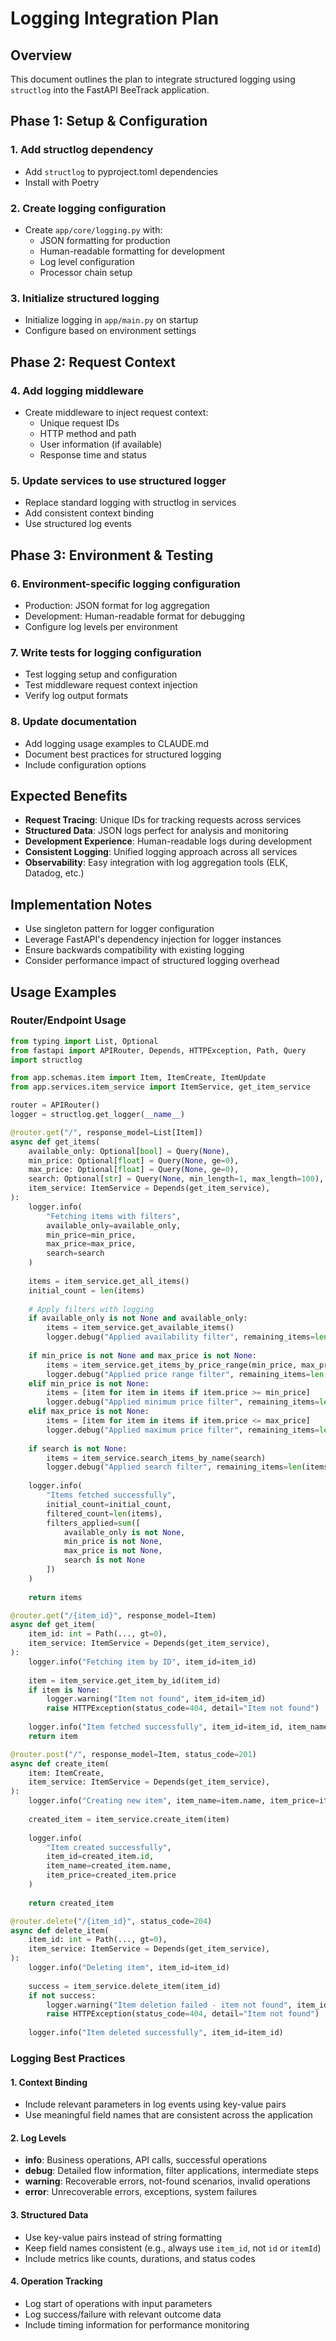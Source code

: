 # Logging Integration Plan

## Overview
This document outlines the plan to integrate structured logging using `structlog` into the FastAPI BeeTrack application.

## Phase 1: Setup & Configuration

### 1. Add structlog dependency
- Add `structlog` to pyproject.toml dependencies
- Install with Poetry

### 2. Create logging configuration
- Create `app/core/logging.py` with:
  - JSON formatting for production
  - Human-readable formatting for development
  - Log level configuration
  - Processor chain setup

### 3. Initialize structured logging
- Initialize logging in `app/main.py` on startup
- Configure based on environment settings

## Phase 2: Request Context

### 4. Add logging middleware
- Create middleware to inject request context:
  - Unique request IDs
  - HTTP method and path
  - User information (if available)
  - Response time and status

### 5. Update services to use structured logger
- Replace standard logging with structlog in services
- Add consistent context binding
- Use structured log events

## Phase 3: Environment & Testing

### 6. Environment-specific logging configuration
- Production: JSON format for log aggregation
- Development: Human-readable format for debugging
- Configure log levels per environment

### 7. Write tests for logging configuration
- Test logging setup and configuration
- Test middleware request context injection
- Verify log output formats

### 8. Update documentation
- Add logging usage examples to CLAUDE.md
- Document best practices for structured logging
- Include configuration options

## Expected Benefits

- **Request Tracing**: Unique IDs for tracking requests across services
- **Structured Data**: JSON logs perfect for analysis and monitoring
- **Development Experience**: Human-readable logs during development
- **Consistent Logging**: Unified logging approach across all services
- **Observability**: Easy integration with log aggregation tools (ELK, Datadog, etc.)

## Implementation Notes

- Use singleton pattern for logger configuration
- Leverage FastAPI's dependency injection for logger instances
- Ensure backwards compatibility with existing logging
- Consider performance impact of structured logging overhead

## Usage Examples

### Router/Endpoint Usage

```python
from typing import List, Optional
from fastapi import APIRouter, Depends, HTTPException, Path, Query
import structlog

from app.schemas.item import Item, ItemCreate, ItemUpdate
from app.services.item_service import ItemService, get_item_service

router = APIRouter()
logger = structlog.get_logger(__name__)

@router.get("/", response_model=List[Item])
async def get_items(
    available_only: Optional[bool] = Query(None),
    min_price: Optional[float] = Query(None, ge=0),
    max_price: Optional[float] = Query(None, ge=0),
    search: Optional[str] = Query(None, min_length=1, max_length=100),
    item_service: ItemService = Depends(get_item_service),
):
    logger.info(
        "Fetching items with filters",
        available_only=available_only,
        min_price=min_price,
        max_price=max_price,
        search=search
    )
    
    items = item_service.get_all_items()
    initial_count = len(items)
    
    # Apply filters with logging
    if available_only is not None and available_only:
        items = item_service.get_available_items()
        logger.debug("Applied availability filter", remaining_items=len(items))
    
    if min_price is not None and max_price is not None:
        items = item_service.get_items_by_price_range(min_price, max_price)
        logger.debug("Applied price range filter", remaining_items=len(items))
    elif min_price is not None:
        items = [item for item in items if item.price >= min_price]
        logger.debug("Applied minimum price filter", remaining_items=len(items))
    elif max_price is not None:
        items = [item for item in items if item.price <= max_price]
        logger.debug("Applied maximum price filter", remaining_items=len(items))
    
    if search is not None:
        items = item_service.search_items_by_name(search)
        logger.debug("Applied search filter", remaining_items=len(items))
    
    logger.info(
        "Items fetched successfully",
        initial_count=initial_count,
        filtered_count=len(items),
        filters_applied=sum([
            available_only is not None,
            min_price is not None,
            max_price is not None,
            search is not None
        ])
    )
    
    return items

@router.get("/{item_id}", response_model=Item)
async def get_item(
    item_id: int = Path(..., gt=0),
    item_service: ItemService = Depends(get_item_service),
):
    logger.info("Fetching item by ID", item_id=item_id)
    
    item = item_service.get_item_by_id(item_id)
    if item is None:
        logger.warning("Item not found", item_id=item_id)
        raise HTTPException(status_code=404, detail="Item not found")
    
    logger.info("Item fetched successfully", item_id=item_id, item_name=item.name)
    return item

@router.post("/", response_model=Item, status_code=201)
async def create_item(
    item: ItemCreate,
    item_service: ItemService = Depends(get_item_service),
):
    logger.info("Creating new item", item_name=item.name, item_price=item.price)
    
    created_item = item_service.create_item(item)
    
    logger.info(
        "Item created successfully",
        item_id=created_item.id,
        item_name=created_item.name,
        item_price=created_item.price
    )
    
    return created_item

@router.delete("/{item_id}", status_code=204)
async def delete_item(
    item_id: int = Path(..., gt=0),
    item_service: ItemService = Depends(get_item_service),
):
    logger.info("Deleting item", item_id=item_id)
    
    success = item_service.delete_item(item_id)
    if not success:
        logger.warning("Item deletion failed - item not found", item_id=item_id)
        raise HTTPException(status_code=404, detail="Item not found")
    
    logger.info("Item deleted successfully", item_id=item_id)
```

### Logging Best Practices

#### 1. Context Binding
- Include relevant parameters in log events using key-value pairs
- Use meaningful field names that are consistent across the application

#### 2. Log Levels
- **info**: Business operations, API calls, successful operations
- **debug**: Detailed flow information, filter applications, intermediate steps
- **warning**: Recoverable errors, not-found scenarios, invalid operations
- **error**: Unrecoverable errors, exceptions, system failures

#### 3. Structured Data
- Use key-value pairs instead of string formatting
- Keep field names consistent (e.g., always use `item_id`, not `id` or `itemId`)
- Include metrics like counts, durations, and status codes

#### 4. Operation Tracking
- Log start of operations with input parameters
- Log success/failure with relevant outcome data
- Include timing information for performance monitoring